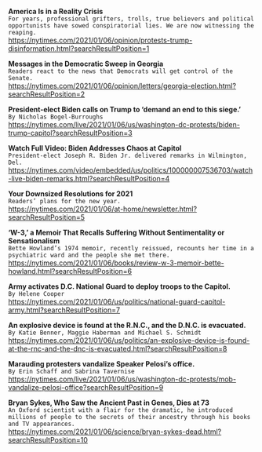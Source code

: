 **America Is in a Reality Crisis**\
`For years, professional grifters, trolls, true believers and political opportunists have sowed conspiratorial lies. We are now witnessing the reaping.`\
https://nytimes.com/2021/01/06/opinion/protests-trump-disinformation.html?searchResultPosition=1

**Messages in the Democratic Sweep in Georgia**\
`Readers react to the news that Democrats will get control of the Senate.`\
https://nytimes.com/2021/01/06/opinion/letters/georgia-election.html?searchResultPosition=2

**President-elect Biden calls on Trump to ‘demand an end to this siege.’**\
`By Nicholas Bogel-Burroughs`\
https://nytimes.com/live/2021/01/06/us/washington-dc-protests/biden-trump-capitol?searchResultPosition=3

**Watch Full Video: Biden Addresses Chaos at Capitol**\
`President-elect Joseph R. Biden Jr. delivered remarks in Wilmington, Del.`\
https://nytimes.com/video/embedded/us/politics/100000007536703/watch-live-biden-remarks.html?searchResultPosition=4

**Your Downsized Resolutions for 2021**\
`Readers’ plans for the new year.`\
https://nytimes.com/2021/01/06/at-home/newsletter.html?searchResultPosition=5

**‘W-3,’ a Memoir That Recalls Suffering Without Sentimentality or Sensationalism**\
`Bette Howland’s 1974 memoir, recently reissued, recounts her time in a psychiatric ward and the people she met there.`\
https://nytimes.com/2021/01/06/books/review-w-3-memoir-bette-howland.html?searchResultPosition=6

**Army activates D.C. National Guard to deploy troops to the Capitol.**\
`By Helene Cooper`\
https://nytimes.com/2021/01/06/us/politics/national-guard-capitol-army.html?searchResultPosition=7

**An explosive device is found at the R.N.C., and the D.N.C. is evacuated.**\
`By Katie Benner, Maggie Haberman and Michael S. Schmidt`\
https://nytimes.com/2021/01/06/us/politics/an-explosive-device-is-found-at-the-rnc-and-the-dnc-is-evacuated.html?searchResultPosition=8

**Marauding protesters vandalize Speaker Pelosi’s office.**\
`By Erin Schaff and Sabrina Tavernise`\
https://nytimes.com/live/2021/01/06/us/washington-dc-protests/mob-vandalize-pelosi-office?searchResultPosition=9

**Bryan Sykes, Who Saw the Ancient Past in Genes, Dies at 73**\
`An Oxford scientist with a flair for the dramatic, he introduced millions of people to the secrets of their ancestry through his books and TV appearances.`\
https://nytimes.com/2021/01/06/science/bryan-sykes-dead.html?searchResultPosition=10

